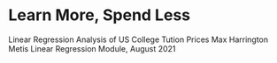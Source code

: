 # Learn More, Spend Less

Linear Regression Analysis of US College Tution Prices
Max Harrington
Metis Linear Regression Module, August 2021

